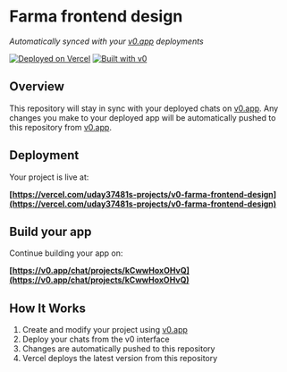 # Farma frontend design

*Automatically synced with your [v0.app](https://v0.app) deployments*

[![Deployed on Vercel](https://img.shields.io/badge/Deployed%20on-Vercel-black?style=for-the-badge&logo=vercel)](https://vercel.com/uday37481s-projects/v0-farma-frontend-design)
[![Built with v0](https://img.shields.io/badge/Built%20with-v0.app-black?style=for-the-badge)](https://v0.app/chat/projects/kCwwHoxOHvQ)

## Overview

This repository will stay in sync with your deployed chats on [v0.app](https://v0.app).
Any changes you make to your deployed app will be automatically pushed to this repository from [v0.app](https://v0.app).

## Deployment

Your project is live at:

**[https://vercel.com/uday37481s-projects/v0-farma-frontend-design](https://vercel.com/uday37481s-projects/v0-farma-frontend-design)**

## Build your app

Continue building your app on:

**[https://v0.app/chat/projects/kCwwHoxOHvQ](https://v0.app/chat/projects/kCwwHoxOHvQ)**

## How It Works

1. Create and modify your project using [v0.app](https://v0.app)
2. Deploy your chats from the v0 interface
3. Changes are automatically pushed to this repository
4. Vercel deploys the latest version from this repository